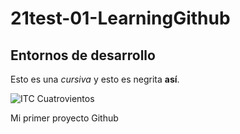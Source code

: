 # 21test-01-LearningGithub

## Entornos de desarrollo

Esto es una _cursiva_ y esto es negrita **así**.

![ITC Cuatrovientos](http://cuatrov1-cp5028.wordpresstemporal.com/wp-content/uploads/2019/07/logo-cuatrovientos-2-1.png)



Mi primer proyecto Github
